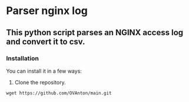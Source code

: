 # Parser nginx log
## This python script parses an NGINX access log and convert it to csv.
### Installation
You can install it in a few ways:
1. Clone the repository.
```git
wget https://github.com/OVAnton/main.git
```
